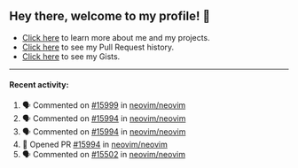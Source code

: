 ## Hey there, welcome to my profile! 👋

- [Click here](https://seandewar.github.io/) to learn more about me and my projects.
- [Click here](https://github.com/search?p=1&q=author%3Aseandewar+is%3Apr) to see my Pull Request history.
- [Click here](https://gist.github.com/seandewar) to see my Gists.

---

#### Recent activity:

<!--START_SECTION:activity-->
1. 🗣 Commented on [#15999](https://github.com/neovim/neovim/issues/15999) in [neovim/neovim](https://github.com/neovim/neovim)
2. 🗣 Commented on [#15994](https://github.com/neovim/neovim/issues/15994) in [neovim/neovim](https://github.com/neovim/neovim)
3. 🗣 Commented on [#15994](https://github.com/neovim/neovim/issues/15994) in [neovim/neovim](https://github.com/neovim/neovim)
4. 💪 Opened PR [#15994](https://github.com/neovim/neovim/pull/15994) in [neovim/neovim](https://github.com/neovim/neovim)
5. 🗣 Commented on [#15502](https://github.com/neovim/neovim/issues/15502) in [neovim/neovim](https://github.com/neovim/neovim)
<!--END_SECTION:activity-->
